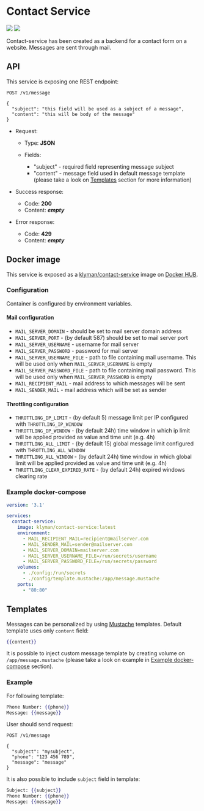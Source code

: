 # Contact Service

![](https://img.shields.io/docker/pulls/klyman/contact-service.svg)
![](https://img.shields.io/docker/stars/klyman/contact-service.svg)

Contact-service has been created as a backend for a contact form on a website.
Messages are sent through mail.

## API

This service is exposing one REST endpoint:

```
POST /v1/message

{
  "subject": "this field will be used as a subject of a message",
  "content": "this will be body of the message"
}
```

 - Request:

   - Type: __JSON__
   - Fields:

     - "subject" - required field representing message subject
     - "content" - message field used in default message template (please take a look on [Templates](#templates) section for more information)

 - Success response:

   - Code: __200__
   - Content: __*empty*__

 - Error response:

   - Code: __429__
   - Content: __*empty*__

## Docker image

This service is exposed as a [klyman/contact-service](https://hub.docker.com/r/klyman/contact-service) image on [Docker HUB](https://hub.docker.com/).

### Configuration

Container is configured by environment variables.

#### Mail configuration

 - `MAIL_SERVER_DOMAIN` - should be set to mail server domain address
 - `MAIL_SERVER_PORT` - (by default 587) should be set to mail server port
 - `MAIL_SERVER_USERNAME` - username for mail server
 - `MAIL_SERVER_PASSWORD` - password for mail server
 - `MAIL_SERVER_USERNAME_FILE` - path to file containing mail username. This will be used only when `MAIL_SERVER_USERNAME` is empty 
 - `MAIL_SERVER_PASSWORD_FILE` - path to file containing mail password. This will be used only when `MAIL_SERVER_PASSWORD` is empty
 - `MAIL_RECIPIENT_MAIL` - mail address to which messages will be sent
 - `MAIL_SENDER_MAIL` - mail address which will be set as sender

#### Throttling configuration

 - `THROTTLING_IP_LIMIT` - (by default 5) message limit per IP configured with `THROTTLING_IP_WINDOW`
 - `THROTTLING_IP_WINDOW` - (by default 24h) time window in which ip limit will be applied provided as value and time unit (e.g. 4h)
 - `THROTTLING_ALL_LIMIT` - (by default 15) global message limit configured with `THROTTLING_ALL_WINDOW`
 - `THROTTLING_ALL_WINDOW` - (by default 24h) time window in which global limit will be applied provided as value and time unit (e.g. 4h)
 - `THROTTLING_CLEAR_EXPIRED_RATE` - (by default 24h) expired windows clearing rate 

### Example docker-compose

```yaml
version: '3.1'

services:
  contact-service:
    image: klyman/contact-service:latest
    environment:
      - MAIL_RECIPIENT_MAIL=recipient@mailserver.com
      - MAIL_SENDER_MAIL=sender@mailserver.com
      - MAIL_SERVER_DOMAIN=mailserver.com
      - MAIL_SERVER_USERNAME_FILE=/run/secrets/username
      - MAIL_SERVER_PASSWORD_FILE=/run/secrets/password
    volumes:
      - ./config:/run/secrets
      - ./config/template.mustache:/app/message.mustache
    ports:
      - "80:80"
```

## Templates

Messages can be personalized by using [Mustache](https://mustache.github.io/) templates. Default template
uses only `content` field:

```mustache
{{content}}
```

It is possible to inject custom message template by creating volume on `/app/message.mustache`
(please take a look on example in [Example docker-compose](#Example-docker-compose) section).

### Example

For following template:

```mustache
Phone Number: {{phone}}
Message: {{message}}
```

User should send request:

```
POST /v1/message

{
  "subject": "mysubject",
  "phone": "123 456 789",
  "message": "message"
}
```

It is also possible to include `subject` field in template:

```mustache
Subject: {{subject}}
Phone Number: {{phone}}
Message: {{message}}
```
